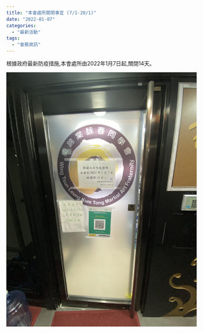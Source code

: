 ```yaml
---
title: "本會處所關閉事宜 (7/1-20/1)"
date: "2022-01-07"
categories: 
  - "最新活動"
tags: 
  - "會務資訊"
---
```


根據政府最新防疫措施,本會處所由2022年1月7日起,關閉14天。

[![](images/IMG_4925-1-scaled.jpg)](http://13.229.250.225/wp-content/uploads/2022/01/IMG_4925-1-scaled.jpg)
